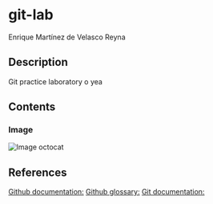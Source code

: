 # git-lab
Enrique Martínez de Velasco Reyna
## Description
Git practice laboratory o yea
## Contents
### Image
![Image octocat](https://myoctocat.com/assets/images/base-octocat.svg)
## References
[Github documentation:](https://docs.github.com/en)
[Github glossary:]( https://docs.github.com/en/get-started/learning-about-github/github-glossary)
[Git documentation:](https://git-scm.com/doc)


